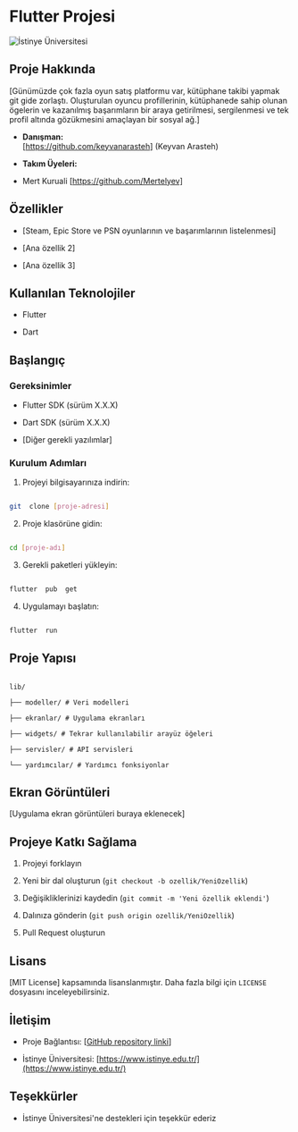# Flutter Projesi

![İstinye Üniversitesi](https://www.unitededucation.com/linklogoch/istinye-university-logo.png)

## Proje Hakkında

[Günümüzde çok fazla oyun satış platformu var, kütüphane takibi yapmak git gide zorlaştı. Oluşturulan oyuncu profillerinin,
kütüphanede sahip olunan ögelerin ve kazanılmış başarımların bir araya getirilmesi, sergilenmesi ve tek profil altında gözükmesini amaçlayan bir sosyal ağ.]

- **Danışman:**  
  [https://github.com/keyvanarasteh] (Keyvan Arasteh)

- **Takım Üyeleri:**

- Mert Kuruali [https://github.com/Mertelyev]

## Özellikler

- [Steam, Epic Store ve PSN oyunlarının ve başarımlarının listelenmesi]

- [Ana özellik 2]

- [Ana özellik 3]

## Kullanılan Teknolojiler

- Flutter

- Dart

## Başlangıç

### Gereksinimler

- Flutter SDK (sürüm X.X.X)

- Dart SDK (sürüm X.X.X)

- [Diğer gerekli yazılımlar]

### Kurulum Adımları

1. Projeyi bilgisayarınıza indirin:

```bash

git  clone [proje-adresi]

```

2. Proje klasörüne gidin:

```bash

cd [proje-adı]

```

3. Gerekli paketleri yükleyin:

```bash

flutter  pub  get

```

4. Uygulamayı başlatın:

```bash

flutter  run

```

## Proje Yapısı

```

lib/

├── modeller/ # Veri modelleri

├── ekranlar/ # Uygulama ekranları

├── widgets/ # Tekrar kullanılabilir arayüz öğeleri

├── servisler/ # API servisleri

└── yardımcılar/ # Yardımcı fonksiyonlar

```

## Ekran Görüntüleri

[Uygulama ekran görüntüleri buraya eklenecek]

## Projeye Katkı Sağlama

1. Projeyi forklayın

2. Yeni bir dal oluşturun (`git checkout -b ozellik/YeniOzellik`)

3. Değişikliklerinizi kaydedin (`git commit -m 'Yeni özellik eklendi'`)

4. Dalınıza gönderin (`git push origin ozellik/YeniOzellik`)

5. Pull Request oluşturun

## Lisans

[MIT License] kapsamında lisanslanmıştır. Daha fazla bilgi için `LICENSE` dosyasını inceleyebilirsiniz.

## İletişim

- Proje Bağlantısı: [[GitHub repository linki](https://github.com/Mertelyev/Gamer-Stash)]

- İstinye Üniversitesi: [https://www.istinye.edu.tr/](https://www.istinye.edu.tr/)

## Teşekkürler

- İstinye Üniversitesi'ne destekleri için teşekkür ederiz
